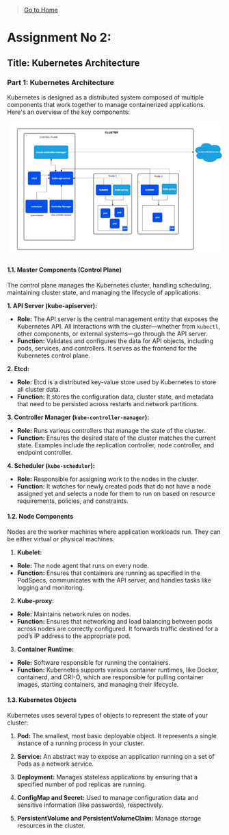 > [Go to Home](../kubernetes-labs.md)

# Assignment No 2:

## Title: Kubernetes Architecture

### Part 1: Kubernetes Architecture

Kubernetes is designed as a distributed system composed of multiple components that work together to manage containerized applications. Here's an overview of the key components:

![architecture](./k8s_architecture.png)

#### 1.1. Master Components (Control Plane)

The control plane manages the Kubernetes cluster, handling scheduling, maintaining cluster state, and managing the lifecycle of applications.

**1. API Server (kube-apiserver):**

-   **Role:** The API server is the central management entity that exposes the Kubernetes API. All interactions with the cluster—whether from `kubectl`, other components, or external systems—go through the API server.
-   **Function:** Validates and configures the data for API objects, including pods, services, and controllers. It serves as the frontend for the Kubernetes control plane.

**2. Etcd:**

-   **Role:** Etcd is a distributed key-value store used by Kubernetes to store all cluster data.
-   **Function:** It stores the configuration data, cluster state, and metadata that need to be persisted across restarts and network partitions.

**3. Controller Manager (`kube-controller-manager`):**

-   **Role:** Runs various controllers that manage the state of the cluster.
-   **Function:** Ensures the desired state of the cluster matches the current state. Examples include the replication controller, node controller, and endpoint controller.

**4. Scheduler (`kube-scheduler`):**

-   **Role:** Responsible for assigning work to the nodes in the cluster.
-   **Function:** It watches for newly created pods that do not have a node assigned yet and selects a node for them to run on based on resource requirements, policies, and constraints.

#### 1.2. Node Components

Nodes are the worker machines where application workloads run. They can be either virtual or physical machines.

1. **Kubelet:**

-   **Role:** The node agent that runs on every node.
-   **Function:** Ensures that containers are running as specified in the PodSpecs, communicates with the API server, and handles tasks like logging and monitoring.

2. **Kube-proxy:**

-   **Role:** Maintains network rules on nodes.
-   **Function:** Ensures that networking and load balancing between pods across nodes are correctly configured. It forwards traffic destined for a pod’s IP address to the appropriate pod.

3. **Container Runtime:**

-   **Role:** Software responsible for running the containers.
-   **Function:** Kubernetes supports various container runtimes, like Docker, containerd, and CRI-O, which are responsible for pulling container images, starting containers, and managing their lifecycle.

#### 1.3. Kubernetes Objects

Kubernetes uses several types of objects to represent the state of your cluster:

1. **Pod:** The smallest, most basic deployable object. It represents a single instance of a running process in your cluster.

2. **Service:** An abstract way to expose an application running on a set of Pods as a network service.

3. **Deployment:** Manages stateless applications by ensuring that a specified number of pod replicas are running.

4. **ConfigMap and Secret:** Used to manage configuration data and sensitive information (like passwords), respectively.

5. **PersistentVolume and PersistentVolumeClaim:** Manage storage resources in the cluster.
